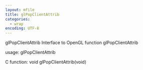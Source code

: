 ```yaml
---
layout: mfile
title: glPopClientAttrib
categories:
  - wrap
encoding: UTF-8
---
```


glPopClientAttrib  Interface to OpenGL function glPopClientAttrib

usage:  glPopClientAttrib

C function:  void glPopClientAttrib(void)